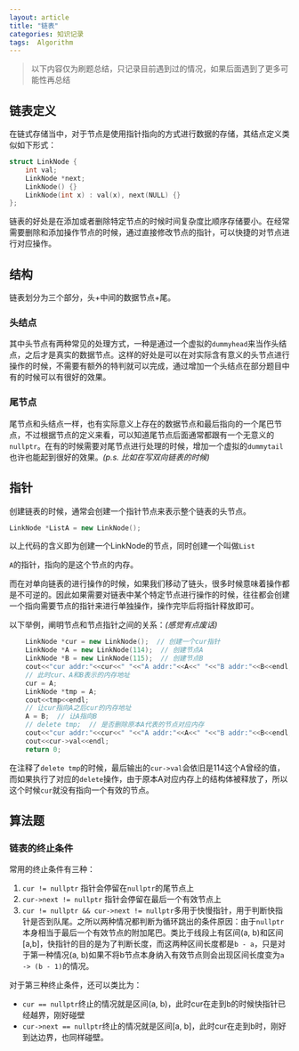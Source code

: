 ```yaml
---
layout: article
title: "链表"
categories: 知识记录
tags:  Algorithm
---
```


> 以下内容仅为刷题总结，只记录目前遇到过的情况，如果后面遇到了更多可能性再总结

## 链表定义

在链式存储当中，对于节点是使用指针指向的方式进行数据的存储，其结点定义类似如下形式：

```cpp
struct LinkNode {
    int val;
    LinkNode *next;
    LinkNode() {}
    LinkNode(int x) : val(x), next(NULL) {}
};
```

链表的好处是在添加或者删除特定节点的时候时间复杂度比顺序存储要小。在经常需要删除和添加操作节点的时候，通过直接修改节点的指针，可以快捷的对节点进行对应操作。

## 结构

链表划分为三个部分，头+中间的数据节点+尾。

### 头结点

其中头节点有两种常见的处理方式，一种是通过一个虚拟的`dummyhead`来当作头结点，之后才是真实的数据节点。这样的好处是可以在对实际含有意义的头节点进行操作的时候，不需要有额外的特判就可以完成，通过增加一个头结点在部分题目中有的时候可以有很好的效果。

### 尾节点

尾节点和头结点一样，也有实际意义上存在的数据节点和最后指向的一个尾巴节点，不过根据节点的定义来看，可以知道尾节点后面通常都跟有一个无意义的`nullptr`。在有的时候需要对尾节点进行处理的时候，增加一个虚拟的`dummytail`也许也能起到很好的效果。*(p.s. 比如在写双向链表的时候)*

## 指针

创建链表的时候，通常会创建一个指针节点来表示整个链表的头节点。

```cpp
LinkNode *ListA = new LinkNode();
```

以上代码的含义即为创建一个LinkNode的节点，同时创建一个叫做`List`

`A`的指针，指向的是这个节点的内存。

而在对单向链表的进行操作的时候，如果我们移动了链头，很多时候意味着操作都是不可逆的。因此如果需要对链表中某个特定节点进行操作的时候，往往都会创建一个指向需要节点的指针来进行单独操作，操作完毕后将指针释放即可。

以下举例，阐明节点和节点指针之间的关系：*(感觉有点废话)*

```cpp
    LinkNode *cur = new LinkNode();  // 创建一个cur指针
    LinkNode *A = new LinkNode(114);  // 创建节点A
    LinkNode *B = new LinkNode(115);  // 创建节点B
    cout<<"cur addr:"<<cur<<" "<<"A addr:"<<A<<" "<<"B addr:"<<B<<endl;
    // 此时cur、A和B表示的内存地址
    cur = A;
    LinkNode *tmp = A;
    cout<<tmp<<endl;
    // 让cur指向A之后cur的内存地址
    A = B;  // 让A指向B
    // delete tmp;  // 是否删除原本A代表的节点对应内存
    cout<<"cur addr:"<<cur<<" "<<"A addr:"<<A<<" "<<"B addr:"<<B<<endl;
    cout<<cur->val<<endl;
    return 0;
```

在注释了`delete tmp`的时候，最后输出的`cur->val`会依旧是114这个A曾经的值，而如果执行了对应的`delete`操作，由于原本A对应内存上的结构体被释放了，所以这个时候`cur`就没有指向一个有效的节点。

## 算法题

### 链表的终止条件

常用的终止条件有三种：

1. `cur != nullptr` 指针会停留在`nullptr`的尾节点上
2. `cur->next != nullptr` 指针会停留在最后一个有效节点上
3. `cur != nullptr && cur->next != nullptr`多用于快慢指针，用于判断快指针是否到队尾。之所以两种情况都判断为循环跳出的条件原因：由于`nullptr`本身相当于最后一个有效节点的附加尾巴。类比于线段上有区间(a, b)和区间[a,b]，快指针的目的是为了判断长度，而这两种区间长度都是`b - a`，只是对于第一种情况(a, b)如果不将b节点本身纳入有效节点则会出现区间长度变为`a -> (b - 1)`的情况。

对于第三种终止条件，还可以类比为：

* `cur == nullptr`终止的情况就是区间(a, b)，此时cur在走到b的时候快指针已经越界，刚好碰壁
* `cur->next == nullptr`终止的情况就是区间[a, b]，此时cur在走到b时，刚好到达边界，也同样碰壁。
